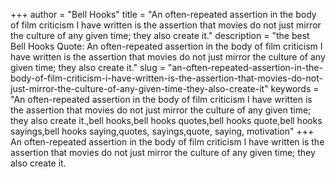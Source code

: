 +++
author = "Bell Hooks"
title = "An often-repeated assertion in the body of film criticism I have written is the assertion that movies do not just mirror the culture of any given time; they also create it."
description = "the best Bell Hooks Quote: An often-repeated assertion in the body of film criticism I have written is the assertion that movies do not just mirror the culture of any given time; they also create it."
slug = "an-often-repeated-assertion-in-the-body-of-film-criticism-i-have-written-is-the-assertion-that-movies-do-not-just-mirror-the-culture-of-any-given-time-they-also-create-it"
keywords = "An often-repeated assertion in the body of film criticism I have written is the assertion that movies do not just mirror the culture of any given time; they also create it.,bell hooks,bell hooks quotes,bell hooks quote,bell hooks sayings,bell hooks saying,quotes, sayings,quote, saying, motivation"
+++
An often-repeated assertion in the body of film criticism I have written is the assertion that movies do not just mirror the culture of any given time; they also create it.
